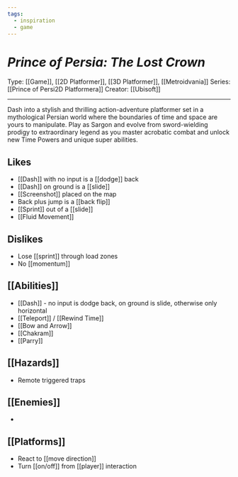 ```yaml
---
tags:
  - inspiration
  - game
---
```

# _Prince of Persia: The Lost Crown_

Type: [[Game]], [[2D Platformer]], [[3D Platformer]], [[Metroidvania]]
Series: [[Prince of Persi2D Platformera]]
Creator: [[Ubisoft]]

----

Dash into a stylish and thrilling action-adventure platformer set in a mythological Persian world where the boundaries of time and space are yours to manipulate. Play as Sargon and evolve from sword-wielding prodigy to extraordinary legend as you master acrobatic combat and unlock new Time Powers and unique super abilities.

## Likes
* [[Dash]] with no input is a [[dodge]] back
* [[Dash]] on ground is a [[slide]]
* [[Screenshot]] placed on the map
* Back plus jump is a [[back flip]]
* [[Sprint]] out of a [[slide]]
* [[Fluid Movement]]

## Dislikes
* Lose [[sprint]] through load zones
* No [[momentum]]

## [[Abilities]]
* [[Dash]] - no input is dodge back, on ground is slide, otherwise only horizontal
* [[Teleport]] / [[Rewind Time]]
* [[Bow and Arrow]]
* [[Chakram]]
* [[Parry]]

## [[Hazards]]
* Remote triggered traps

## [[Enemies]]
* 

## [[Platforms]]
* React to [[move direction]]
* Turn [[on/off]] from [[player]] interaction